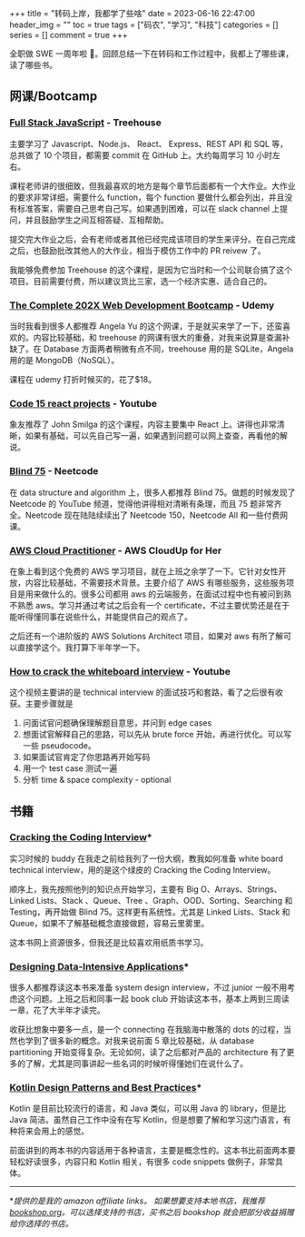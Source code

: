 +++
title = "转码上岸，我都学了些啥"
date = 2023-06-16 22:47:00
header_img = ""
toc = true
tags = ["码农", "学习", "科技"]
categories = []
series = []
comment = true
+++

全职做 SWE 一周年啦 🎉。回顾总结一下在转码和工作过程中，我都上了哪些课，读了哪些书。

## 网课/Bootcamp

### [Full Stack JavaScript](https://teamtreehouse.com/techdegree/full-stack-javascript) - Treehouse

主要学习了 Javascript、Node.js、 React、 Express、REST API 和 SQL 等， 总共做了 10 个项目，都需要 commit 在 GitHub 上。大约每周学习 10 小时左右。

课程老师讲的很细致，但我最喜欢的地方是每个章节后面都有一个大作业。大作业的要求非常详细，需要什么 function，每个 function 要做什么都会列出，并且没有标准答案，需要自己思考自己写。如果遇到困难，可以在 slack channel 上提问，并且鼓励学生之间互相答疑、互相帮助。

提交完大作业之后，会有老师或者其他已经完成该项目的学生来评分。在自己完成之后，也鼓励批改其他人的大作业，相当于模仿工作中的 PR reivew 了。

我能够免费参加 Treehouse 的这个课程，是因为它当时和一个公司联合搞了这个项目。目前需要付费，所以建议货比三家，选一个经济实惠、适合自己的。

### [The Complete 202X Web Development Bootcamp](https://www.udemy.com/course/the-complete-web-development-bootcamp/) - Udemy

当时我看到很多人都推荐 Angela Yu 的这个网课，于是就买来学了一下，还蛮喜欢的。内容比较基础，和 treehouse 的网课有很大的重叠，对我来说算是查漏补缺了。在 Database 方面两者稍微有点不同，treehouse 用的是 SQLite，Angela 用的是 MongoDB（NoSQL）。

课程在 udemy 打折时候买的，花了$18。

### [Code 15 react projects](https://www.youtube.com/watch?v=a_7Z7C_JCyo) - Youtube

象友推荐了 John Smilga 的这个课程，内容主要集中 React 上。讲得也非常清晰，如果有基础，可以先自己写一遍，如果遇到问题可以网上查查，再看他的解说。

### [Blind 75](https://neetcode.io/practice) - Neetcode

在 data structure and algorithm 上，很多人都推荐 Blind 75。做题的时候发现了 Neetcode 的 YouTube 频道，觉得他讲得相对清晰有条理，而且 75 题非常齐全。Neetcode 现在陆陆续续出了 Neetcode 150，Neetcode All 和一些付费网课。

### [AWS Cloud Practitioner](https://pages.awscloud.com/cloudup-for-her-cloud-practitioner.html) - AWS CloudUp for Her

在象上看到这个免费的 AWS 学习项目，就在上班之余学了一下。它针对女性开放，内容比较基础，不需要技术背景。主要介绍了 AWS 有哪些服务，这些服务项目是用来做什么的。很多公司都用 aws 的云端服务，在面试过程中也有被问到熟不熟悉 aws。学习并通过考试之后会有一个 certificate，不过主要优势还是在于能听得懂同事在说些什么，并能提供自己的观点了。

之后还有一个进阶版的 AWS Solutions Architect 项目，如果对 aws 有所了解可以直接学这个。我打算下半年学一下。

### [How to crack the whiteboard interview](https://www.youtube.com/watch?v=UOvB09u-8oc) - Youtube

这个视频主要讲的是 technical interview 的面试技巧和套路，看了之后很有收获。主要步骤就是

1. 问面试官问题确保理解题目意思，并问到 edge cases
2. 想面试官解释自己的思路，可以先从 brute force 开始，再进行优化。可以写一些 pseudocode。
3. 如果面试官肯定了你思路再开始写码
4. 用一个 test case 测试一遍
5. 分析 time & space complexity - optional

## 书籍

### [Cracking the Coding Interview](https://amzn.to/43LuTwX)\*

实习时候的 buddy 在我走之前给我列了一份大纲，教我如何准备 white board technical interview，用的是这个绿皮的 Cracking the Coding Interview。

顺序上，我先按照他列的知识点开始学习，主要有 Big O、Arrays、Strings、Linked Lists、Stack 、Queue、Tree 、Graph、OOD、Sorting、Searching 和 Testing，再开始做 Blind 75。这样更有系统性。尤其是 Linked Lists、Stack 和 Queue，如果不了解基础概念直接做题，容易云里雾里。

这本书网上资源很多，但我还是比较喜欢用纸质书学习。

### [Designing Data-Intensive Applications](https://amzn.to/3XdWsMH)\*

很多人都推荐读这本书来准备 system design interview，不过 junior 一般不用考虑这个问题。上班之后和同事一起 book club 开始读这本书，基本上两到三周读一章，花了大半年才读完。

收获比想象中要多一点，是一个 connecting 在我脑海中散落的 dots 的过程，当然也学到了很多新的概念。对我来说前面 5 章比较基础，从 database partitioning 开始变得复杂。无论如何，读了之后都对产品的 architecture 有了更多的了解，尤其是同事讲起一些名词的时候听得懂她们在说什么了。

### [Kotlin Design Patterns and Best Practices](https://amzn.to/3PjsftY)\*

Kotlin 是目前比较流行的语言，和 Java 类似，可以用 Java 的 library，但是比 Java 简洁。虽然自己工作中没有在写 Kotlin，但是想要了解和学习这门语言，有种将来会用上的感觉。

前面讲到的两本书的内容适用于各种语言，主要是概念性的。这本书比前面两本要轻松好读很多，内容只和 Kotlin 相关，有很多 code snippets 做例子，非常具体。

---

\*_提供的是我的 amazon affiliate links。_
_如果想要支持本地书店，我推荐[bookshop.org](https://bookshop.org/)。可以选择支持的书店，买书之后 bookshop 就会把部分收益捐赠给你选择的书店。_
